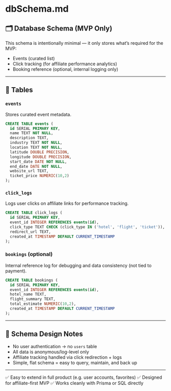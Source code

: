 # dbSchema.md

## 🗂 Database Schema (MVP Only)

This schema is intentionally minimal — it only stores what’s required for the MVP:
- Events (curated list)
- Click tracking (for affiliate performance analytics)
- Booking reference (optional, internal logging only)

---

## 📄 Tables

### `events`
Stores curated event metadata.
```sql
CREATE TABLE events (
  id SERIAL PRIMARY KEY,
  name TEXT NOT NULL,
  description TEXT,
  industry TEXT NOT NULL,
  location TEXT NOT NULL,
  latitude DOUBLE PRECISION,
  longitude DOUBLE PRECISION,
  start_date DATE NOT NULL,
  end_date DATE NOT NULL,
  website_url TEXT,
  ticket_price NUMERIC(10,2)
);
```

### `click_logs`
Logs user clicks on affiliate links for performance tracking.
```sql
CREATE TABLE click_logs (
  id SERIAL PRIMARY KEY,
  event_id INTEGER REFERENCES events(id),
  click_type TEXT CHECK (click_type IN ('hotel', 'flight', 'ticket')),
  redirect_url TEXT,
  created_at TIMESTAMP DEFAULT CURRENT_TIMESTAMP
);
```

### `bookings` (optional)
Internal reference log for debugging and data consistency (not tied to payment).
```sql
CREATE TABLE bookings (
  id SERIAL PRIMARY KEY,
  event_id INTEGER REFERENCES events(id),
  hotel_name TEXT,
  flight_summary TEXT,
  total_estimate NUMERIC(10,2),
  created_at TIMESTAMP DEFAULT CURRENT_TIMESTAMP
);
```

---

## 🧱 Schema Design Notes
- No user authentication → no `users` table
- All data is anonymous/log-level only
- Affiliate tracking handled via click redirection + logs
- Simple, flat schema = easy to query, maintain, and back up

---

✅ Easy to extend in full product (e.g. user accounts, favorites)
✅ Designed for affiliate-first MVP
✅ Works cleanly with Prisma or SQL directly

